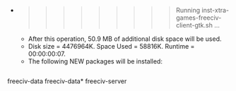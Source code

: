 * >>>>>>>>> Running inst-xtra-games-freeciv-client-gtk.sh ...
  * After this operation, 50.9 MB of additional disk space will be used.
  * Disk size = 4476964K. Space Used = 58816K. Runtime = 00:00:00:07.
  * The following NEW packages will be installed:
  ```bash
freeciv-data freeciv-data* freeciv-server
  ```
